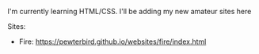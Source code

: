 I'm currently learning HTML/CSS. I'll be adding my new amateur sites here

Sites:
- Fire:
https://pewterbird.github.io/websites/fire/index.html
